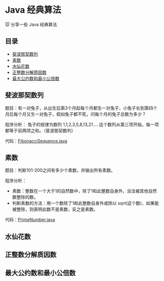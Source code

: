 # Java 经典算法

:mouse: 分享一些 Java 经典算法

目录
-----------------

- [斐波那契数列](#斐波那契数列)
- [素数](#素数)
- [水仙花数](#水仙花数)
- [正整数分解质因数](#正整数分解质因数)
- [最大公约数和最小公倍数](#最大公约数和最小公倍数)

## 斐波那契数列 ##

题目：有一对兔子，从出生后第3个月起每个月都生一对兔子，小兔子长到第四个月后每个月又生一对兔子，假如兔子都不死，问每个月的兔子总数为多少？

程序分析： 兔子的规律为数列 1,1,2,3,5,8,13,21....  这个数列从第三项开始，每一项都等于前两项之和。（斐波那契数列）

代码：[FibonacciSequence.java](https://github.com/yandongquan/classical-algorithm/blob/master/ClassicalAlgorithm/src/main/java/com/javakz/FibonacciSequence.java)

## 素数 ##

题目：判断101-200之间有多少个素数，并输出所有素数。

程序分析：
- 素数：整数在一个大于1的自然数中，除了1和此整数自身外，没法被其他自然数整除的数。
- 判断素数的方法：用一个数除了1和此整数自身外或除以 sqrt(这个数)，如果能被整除，则表明此数不是素数，反之是素数。

代码：[PrimeNumber.java](https://github.com/yandongquan/classical-algorithm/blob/master/ClassicalAlgorithm/src/main/java/com/javakz/PrimeNumber.java)

## 水仙花数 ##


## 正整数分解质因数 ##


## 最大公约数和最小公倍数 ##
